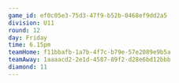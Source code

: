 ```yaml
---
game_id: ef0c05e3-75d3-47f9-b52b-0468ef9dd2a5
division: U11
round: 12
day: Friday
time: 6.15pm
teamHome: f11bbafb-1a7b-4f7c-b79e-57e2089e9b5a
teamAway: 1aaaacd2-2e1d-4587-89f2-d28e6bd12bbb
diamond: 11
---
```

